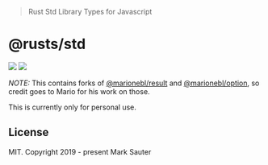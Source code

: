 > Rust Std Library Types for Javascript

# @rusts/std

[![][ci-badge]][ci-url] [![][npm-badge]][npm-url]

*NOTE:* This contains forks of [@marionebl/result](https://github.com/marionebl/result)
and [@marionebl/option](https://github.com/marionebl/option), so credit goes to Mario
for his work on those.

This is currently only for personal use.

## License

MIT. Copyright 2019 - present Mark Sauter

[ci-badge]: https://img.shields.io/circleci/project/github/marksauter/rusts-std/master.svg?style=flat-square
[ci-url]: https://circleci.com/gh/marksauter/rusts-std

[npm-badge]: https://img.shields.io/npm/v/@rusts/std.svg?style=flat-square
[npm-url]: https://www.npmjs.com/package/@rusts/std

